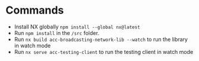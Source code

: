 # Commands


- Install NX globally `npm install --global nx@latest`
- Run `npm install` in the `/src` folder. 
- Run `nx build acc-broadcasting-network-lib --watch` to run the library in watch mode
- Run `nx serve acc-testing-client` to run the testing client in watch mode